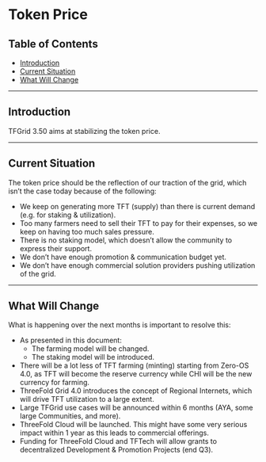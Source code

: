 <h1> Token Price </h1>

<h2> Table of Contents </h2>

- [Introduction](#introduction)
- [Current Situation](#current-situation)
- [What Will Change](#what-will-change)

***

## Introduction

TFGrid 3.50 aims at stabilizing the token price.
***
## Current Situation

The token price should be the reflection of our traction of the grid, which isn’t the case today because of the following:

* We keep on generating more TFT (supply) than there is current demand (e.g. for staking & utilization).
* Too many farmers need to sell their TFT to pay for their expenses, so we keep on having too much sales pressure.
* There is no staking model, which doesn’t allow the community to express their support.
* We don’t have enough promotion & communication budget yet.
* We don’t have enough commercial solution providers pushing utilization of the grid.

***

## What Will Change

What is happening over the next months is important to resolve this:

* As presented in this document:
  * The farming model will be changed.
  * The staking model will be introduced.
* There will be a lot less of TFT farming (minting) starting from Zero-OS 4.0, as TFT will become the reserve currency while CHI will be the new currency for farming.
* ThreeFold Grid 4.0 introduces the concept of Regional Internets, which will drive TFT utilization to a large extent.
* Large TFGrid use cases will be announced within 6 months (AYA, some large Communities, and more).
* ThreeFold Cloud will be launched. This might have some very serious impact within 1 year as this leads to commercial offerings.
* Funding for ThreeFold Cloud and TFTech will allow grants to decentralized Development & Promotion Projects (end Q3).